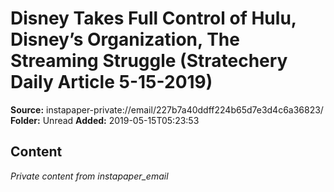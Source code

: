 # Disney Takes Full Control of Hulu, Disney’s Organization, The Streaming Struggle (Stratechery Daily Article 5-15-2019)

**Source:** instapaper-private://email/227b7a40ddff224b65d7e3d4c6a36823/
**Folder:** Unread
**Added:** 2019-05-15T05:23:53




## Content
*Private content from instapaper_email*
